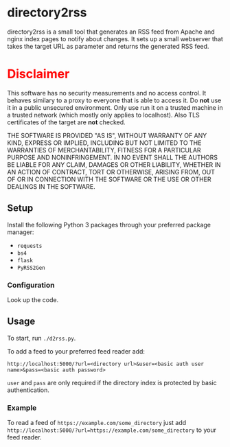 # directory2rss

directory2rss is a small tool that generates an RSS feed from Apache and nginx index pages to notify about changes.
It sets up a small webserver that takes the target URL as parameter and returns the generated RSS feed.

<h1 style="color:red">Disclaimer</h1>

This software has no security measurements and no access control.
It behaves similary to a proxy to everyone that is able to access it.
Do <b>not</b> use it in a public unsecured environment.
Only use run it on a trusted machine in a trusted network (which mostly only applies to localhost).
Also TLS certificates of the target are <b>not</b> checked.

THE SOFTWARE IS PROVIDED "AS IS", WITHOUT WARRANTY OF ANY KIND,
EXPRESS OR IMPLIED, INCLUDING BUT NOT LIMITED TO THE WARRANTIES OF
MERCHANTABILITY, FITNESS FOR A PARTICULAR PURPOSE AND NONINFRINGEMENT.
IN NO EVENT SHALL THE AUTHORS BE LIABLE FOR ANY CLAIM, DAMAGES OR
OTHER LIABILITY, WHETHER IN AN ACTION OF CONTRACT, TORT OR OTHERWISE,
ARISING FROM, OUT OF OR IN CONNECTION WITH THE SOFTWARE OR THE USE OR
OTHER DEALINGS IN THE SOFTWARE.

## Setup

Install the following Python 3 packages through your preferred package manager:

 - `requests`
 - `bs4`
 - `flask`
 - `PyRSS2Gen`

### Configuration

 Look up the code.

## Usage

To start, run `./d2rss.py`.

To add a feed to your preferred feed reader add:
```
http://localhost:5000/?url=<directory url>&user=<basic auth user name>&pass=<basic auth password>
```

`user` and `pass` are only required if the directory index is protected by basic authentication.

### Example

To read a feed of `https://example.com/some_directory` just add `http://localhost:5000/?url=https://example.com/some_directory` to your feed reader.
